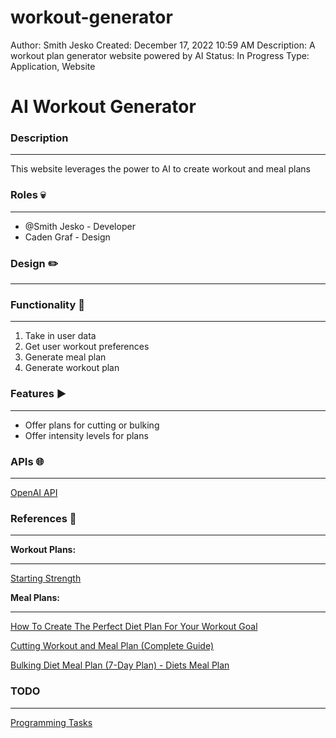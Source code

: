 # workout-generator

Author: Smith Jesko
Created: December 17, 2022 10:59 AM
Description: A workout plan generator website powered by AI
Status: In Progress
Type: Application, Website

# AI Workout Generator

### Description

---

This website leverages the power to AI to create workout and meal plans

### Roles 💀

---

- @Smith Jesko - Developer
- Caden Graf - Design

### Design ✏️

---

### Functionality 📁

---

1. Take in user data
2. Get user workout preferences
3. Generate meal plan
4. Generate workout plan

### Features ▶️

---

- Offer plans for cutting or bulking
- Offer intensity levels for plans

### APIs 🌐

---

[OpenAI API](https://openai.com/api/)

### References 📜

---

**Workout Plans:**

---

[Starting Strength](https://startingstrength.com/)

**Meal Plans:**

---

[How To Create The Perfect Diet Plan For Your Workout Goal](https://www.aworkoutroutine.com/diet-plan/)

[Cutting Workout and Meal Plan (Complete Guide)](https://www.themuscleprogram.com/cutting-workout-and-meal-plan/)

[Bulking Diet Meal Plan (7-Day Plan) - Diets Meal Plan](https://www.dietsmealplan.com/meal-plan/bulking-diet-meal-plan/)

### TODO

---

[Programming Tasks](https://www.notion.so/fa5b11aa024f4da0998a004549bebd63)